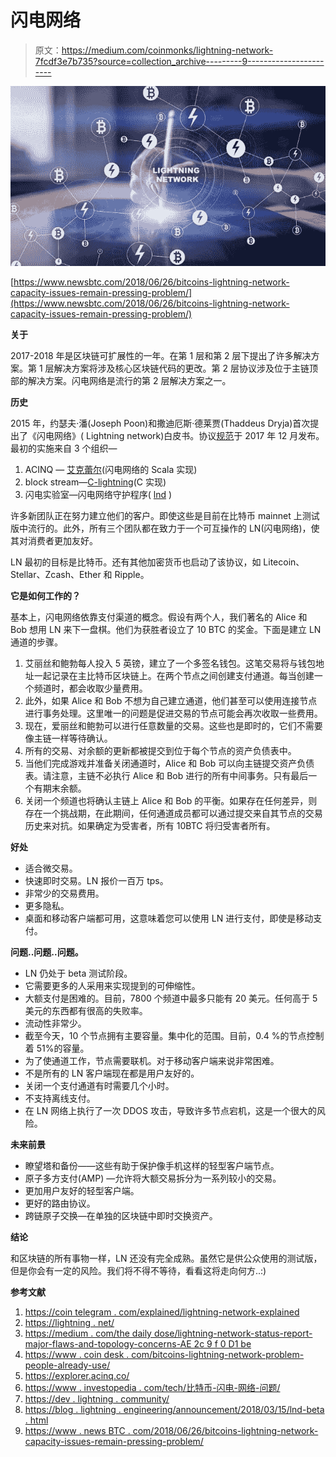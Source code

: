 # 闪电网络

> 原文：<https://medium.com/coinmonks/lightning-network-7fcdf3e7b735?source=collection_archive---------9----------------------->

![](img/4feb161e9ebdcb9510113cac3db34b7b.png)

[https://www.newsbtc.com/2018/06/26/bitcoins-lightning-network-capacity-issues-remain-pressing-problem/](https://www.newsbtc.com/2018/06/26/bitcoins-lightning-network-capacity-issues-remain-pressing-problem/)

**关于**

2017-2018 年是区块链可扩展性的一年。在第 1 层和第 2 层下提出了许多解决方案。第 1 层解决方案将涉及核心区块链代码的更改。第 2 层协议涉及位于主链顶部的解决方案。闪电网络是流行的第 2 层解决方案之一。

**历史**

2015 年，约瑟夫·潘(Joseph Poon)和撒迪厄斯·德莱贾(Thaddeus Dryja)首次提出了《闪电网络》( Lightning network)白皮书。协议[规范](https://github.com/lightningnetwork/lightning-rfc/blob/master/00-introduction.md)于 2017 年 12 月发布。最初的实施来自 3 个组织—

1.  ACINQ — [艾克蕾尔](https://github.com/ACINQ/eclair)(闪电网络的 Scala 实现)
2.  block stream—[C-lightning](https://github.com/ElementsProject/lightning)(C 实现)
3.  闪电实验室—闪电网络守护程序( [lnd](https://github.com/lightningnetwork/lnd/) )

许多新团队正在努力建立他们的客户。即使这些是目前在比特币 mainnet 上测试版中流行的。此外，所有三个团队都在致力于一个可互操作的 LN(闪电网络)，使其对消费者更加友好。

LN 最初的目标是比特币。还有其他加密货币也启动了该协议，如 Litecoin、Stellar、Zcash、Ether 和 Ripple。

**它是如何工作的？**

基本上，闪电网络依靠支付渠道的概念。假设有两个人，我们著名的 Alice 和 Bob 想用 LN 来下一盘棋。他们为获胜者设立了 10 BTC 的奖金。下面是建立 LN 通道的步骤。

1.  艾丽丝和鲍勃每人投入 5 英镑，建立了一个多签名钱包。这笔交易将与钱包地址一起记录在主比特币区块链上。在两个节点之间创建支付通道。每当创建一个频道时，都会收取少量费用。
2.  此外，如果 Alice 和 Bob 不想为自己建立通道，他们甚至可以使用连接节点进行事务处理。这里唯一的问题是促进交易的节点可能会再次收取一些费用。
3.  现在，爱丽丝和鲍勃可以进行任意数量的交易。这些也是即时的，它们不需要像主链一样等待确认。
4.  所有的交易、对余额的更新都被提交到位于每个节点的资产负债表中。
5.  当他们完成游戏并准备关闭通道时，Alice 和 Bob 可以向主链提交资产负债表。请注意，主链不必执行 Alice 和 Bob 进行的所有中间事务。只有最后一个有期末余额。
6.  关闭一个频道也将确认主链上 Alice 和 Bob 的平衡。如果存在任何差异，则存在一个挑战期，在此期间，任何通道成员都可以通过提交来自其节点的交易历史来对抗。如果确定为受害者，所有 10BTC 将归受害者所有。

**好处**

*   适合微交易。
*   快速即时交易。LN 报价一百万 tps。
*   非常少的交易费用。
*   更多隐私。
*   桌面和移动客户端都可用，这意味着您可以使用 LN 进行支付，即使是移动支付。

**问题..问题..问题。**

*   LN 仍处于 beta 测试阶段。
*   它需要更多的人采用来实现提到的可伸缩性。
*   大额支付是困难的。目前，7800 个频道中最多只能有 20 美元。任何高于 5 美元的东西都有很高的失败率。
*   流动性非常少。
*   截至今天，10 个节点拥有主要容量。集中化的范围。目前，0.4 %的节点控制着 51%的容量。
*   为了使通道工作，节点需要联机。对于移动客户端来说非常困难。
*   不是所有的 LN 客户端现在都是用户友好的。
*   关闭一个支付通道有时需要几个小时。
*   不支持离线支付。
*   在 LN 网络上执行了一次 DDOS 攻击，导致许多节点宕机，这是一个很大的风险。

**未来前景**

*   瞭望塔和备份——这些有助于保护像手机这样的轻型客户端节点。
*   原子多方支付(AMP) —允许将大额交易拆分为一系列较小的交易。
*   更加用户友好的轻型客户端。
*   更好的路由协议。
*   跨链原子交换—在单独的区块链中即时交换资产。

**结论**

和区块链的所有事物一样，LN 还没有完全成熟。虽然它是供公众使用的测试版，但是你会有一定的风险。我们将不得不等待，看看这将走向何方..:)

**参考文献**

1.  [https://coin telegram . com/explained/lightning-network-explained](https://cointelegraph.com/explained/lightning-network-explained)
2.  [https://lightning . net/](https://lightning.network/)
3.  [https://medium . com/the daily dose/lightning-network-status-report-major-flaws-and-topology-concerns-AE 2c 9 f 0 D1 be](/thedailydose/lightning-network-status-report-major-flaws-and-topology-concerns-ae2c9f0d1be)
4.  [https://www . coin desk . com/bitcoins-lightning-network-problem-people-already-use/](https://www.coindesk.com/bitcoins-lightning-network-problem-people-already-using/)
5.  https://explorer.acinq.co/
6.  [https://www . investopedia . com/tech/比特币-闪电-网络-问题/](https://www.investopedia.com/tech/bitcoin-lightning-network-problems/)
7.  [https://dev . lightning . community/](https://dev.lightning.community/)
8.  [https://blog . lightning . engineering/announcement/2018/03/15/lnd-beta . html](https://blog.lightning.engineering/announcement/2018/03/15/lnd-beta.html)
9.  [https://www . news BTC . com/2018/06/26/bitcoins-lightning-network-capacity-issues-remain-pressing-problem/](https://www.newsbtc.com/2018/06/26/bitcoins-lightning-network-capacity-issues-remain-pressing-problem/)